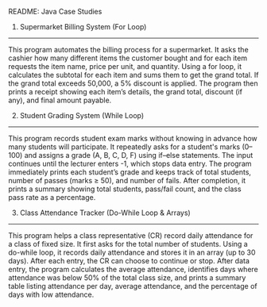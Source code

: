 README: Java Case Studies

1. Supermarket Billing System (For Loop)
----------------------------------------
This program automates the billing process for a supermarket. It asks the cashier how many different items
the customer bought and for each item requests the item name, price per unit, and quantity. Using a for loop,
it calculates the subtotal for each item and sums them to get the grand total. If the grand total exceeds 50,000,
a 5% discount is applied. The program then prints a receipt showing each item’s details, the grand total,
discount (if any), and final amount payable.

2. Student Grading System (While Loop)
--------------------------------------
This program records student exam marks without knowing in advance how many students will participate.
It repeatedly asks for a student's marks (0–100) and assigns a grade (A, B, C, D, F) using if–else statements.
The input continues until the lecturer enters -1, which stops data entry. The program immediately prints each
student’s grade and keeps track of total students, number of passes (marks ≥ 50), and number of fails.
After completion, it prints a summary showing total students, pass/fail count, and the class pass rate as a percentage.

3. Class Attendance Tracker (Do-While Loop & Arrays)
----------------------------------------------------
This program helps a class representative (CR) record daily attendance for a class of fixed size.
It first asks for the total number of students. Using a do-while loop, it records daily attendance and stores
it in an array (up to 30 days). After each entry, the CR can choose to continue or stop. After data entry,
the program calculates the average attendance, identifies days where attendance was below 50% of the total class size,
and prints a summary table listing attendance per day, average attendance, and the percentage of days with low attendance.


